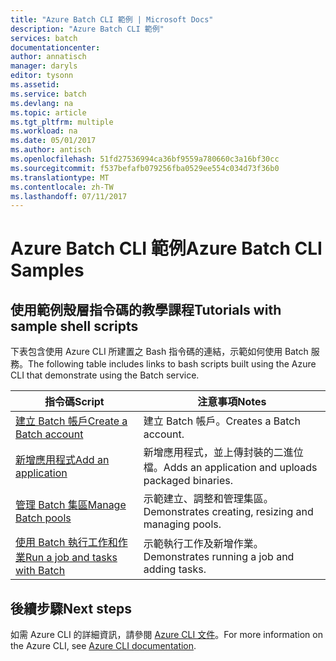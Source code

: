 ```yaml
---
title: "Azure Batch CLI 範例 | Microsoft Docs"
description: "Azure Batch CLI 範例"
services: batch
documentationcenter: 
author: annatisch
manager: daryls
editor: tysonn
ms.assetid: 
ms.service: batch
ms.devlang: na
ms.topic: article
ms.tgt_pltfrm: multiple
ms.workload: na
ms.date: 05/01/2017
ms.author: antisch
ms.openlocfilehash: 51fd27536994ca36bf9559a780660c3a16bf30cc
ms.sourcegitcommit: f537befafb079256fba0529ee554c034d73f36b0
ms.translationtype: MT
ms.contentlocale: zh-TW
ms.lasthandoff: 07/11/2017
---
```

# <a name="azure-batch-cli-samples"></a><span data-ttu-id="85027-103">Azure Batch CLI 範例</span><span class="sxs-lookup"><span data-stu-id="85027-103">Azure Batch CLI Samples</span></span>

## <a name="tutorials-with-sample-shell-scripts"></a><span data-ttu-id="85027-104">使用範例殼層指令碼的教學課程</span><span class="sxs-lookup"><span data-stu-id="85027-104">Tutorials with sample shell scripts</span></span>

<span data-ttu-id="85027-105">下表包含使用 Azure CLI 所建置之 Bash 指令碼的連結，示範如何使用 Batch 服務。</span><span class="sxs-lookup"><span data-stu-id="85027-105">The following table includes links to bash scripts built using the Azure CLI that demonstrate using the Batch service.</span></span>

| <span data-ttu-id="85027-106">指令碼</span><span class="sxs-lookup"><span data-stu-id="85027-106">Script</span></span> | <span data-ttu-id="85027-107">注意事項</span><span class="sxs-lookup"><span data-stu-id="85027-107">Notes</span></span> |
|---|---|
| [<span data-ttu-id="85027-108">建立 Batch 帳戶</span><span class="sxs-lookup"><span data-stu-id="85027-108">Create a Batch account</span></span>](./scripts/batch-cli-sample-create-account.md) | <span data-ttu-id="85027-109">建立 Batch 帳戶。</span><span class="sxs-lookup"><span data-stu-id="85027-109">Creates a Batch account.</span></span> |
| [<span data-ttu-id="85027-110">新增應用程式</span><span class="sxs-lookup"><span data-stu-id="85027-110">Add an application</span></span>](./scripts/batch-cli-sample-add-application.md) | <span data-ttu-id="85027-111">新增應用程式，並上傳封裝的二進位檔。</span><span class="sxs-lookup"><span data-stu-id="85027-111">Adds an application and uploads packaged binaries.</span></span>|
| [<span data-ttu-id="85027-112">管理 Batch 集區</span><span class="sxs-lookup"><span data-stu-id="85027-112">Manage Batch pools</span></span>](./scripts/batch-cli-sample-manage-pool.md) | <span data-ttu-id="85027-113">示範建立、調整和管理集區。</span><span class="sxs-lookup"><span data-stu-id="85027-113">Demonstrates creating, resizing and managing pools.</span></span> |
| [<span data-ttu-id="85027-114">使用 Batch 執行工作和作業</span><span class="sxs-lookup"><span data-stu-id="85027-114">Run a job and tasks with Batch</span></span>](./scripts/batch-cli-sample-run-job.md) | <span data-ttu-id="85027-115">示範執行工作及新增作業。</span><span class="sxs-lookup"><span data-stu-id="85027-115">Demonstrates running a job and adding tasks.</span></span> |

## <a name="next-steps"></a><span data-ttu-id="85027-116">後續步驟</span><span class="sxs-lookup"><span data-stu-id="85027-116">Next steps</span></span>

<span data-ttu-id="85027-117">如需 Azure CLI 的詳細資訊，請參閱 [Azure CLI 文件](https://docs.microsoft.com/cli/azure/overview)。</span><span class="sxs-lookup"><span data-stu-id="85027-117">For more information on the Azure CLI, see [Azure CLI documentation](https://docs.microsoft.com/cli/azure/overview).</span></span>